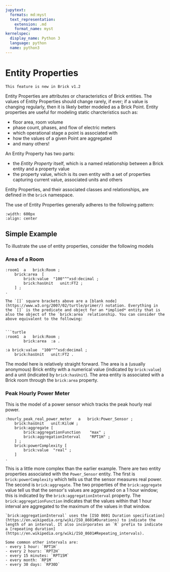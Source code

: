 ```yaml
---
jupytext:
  formats: md:myst
  text_representation:
    extension: .md
    format_name: myst
kernelspec:
  display_name: Python 3
  language: python
  name: python3
---
```


Entity Properties
=================

```{note}
This feature is new in Brick v1.2
```

Entity Properties are attributes or characteristics of Brick entities. The values of Entity Properties should change rarely, if ever; if a value is changing regularly, then it is likely better modeled as a Brick Point. Entity properties are useful for modeling static charcteristics such as:
- floor area, room volume
- phase count, phases, and flow of electric meters
- which operational stage a point is associated with
- how the values of a given Point are aggregated
- and many others!


An Entity Property has two parts:
- the *Entity Property* itself, which is a named relationship between a Brick entity and a property value
- the property value, which is its own entity with a set of properties capturing current value, associated units and others

Entity Properties, and their associated classes and relationships, are defined in the `brick` namespace.

The use of Entity Properties generally adheres to the following pattern:

```{image} ../img/entity-property.png
:width: 600px
:align: center
```

## Simple Example

To illustrate the use of entity properties, consider the following models

### Area of a Room

```turtle
:room1  a   brick:Room ;
    brick:area  [
        brick:value  "100"^^xsd:decimal ;
        brick:hasUnit   unit:FT2 ;
    ] ;
.
```

```{note}
The `[]` square brackets above are a [blank node](https://www.w3.org/2007/02/turtle/primer/) notation. Everything in the `[]` is the predicate and object for an *implied* entity that is also the object of the `brick:area` relationship. You can consider the above equivalent to the following:


```turtle
:room1  a   brick:Room ;
        brick:area  :a .
        
:a brick:value  "100"^^xsd:decimal ;
    brick:hasUnit   unit:FT2 .
```

The model here is relatively straight forward. The area is a (usually anonymous) Brick entity with a numerical value (indicated by `brick:value`) and a unit (indicated by `brick:hasUnit`). The area entity is associated with a Brick room through the `brick:area` property.

### Peak Hourly Power Meter

This is the model of a power sensor which tracks the peak hourly real power.

```turtle
:hourly_peak_real_power_meter   a   brick:Power_Sensor ;
    brick:hasUnit   unit:KiloW ;
    brick:aggregate [
        brick:aggregationFunction    "max" ;
        brick:aggregationInterval    "RPT1H" ;
    ] ;
    brick:powerComplexity [
        brick:value  "real" ;
    ]
.
```

This is a little more complex than the earlier example. There are two entity properties associated with the `Power_Sensor` entity. The first is `brick:powerComplexity` which tells us that the sensor measures real power. The second is `brick:aggregate`. The two properties of the `brick:aggregate` value tell us that the sensor's values are aggregated on a 1 hour window; this is indicated by the `brick:aggregationInterval` property. The `brick:aggregationFunction` indicates that the values within that 1 hour interval are aggregated to the maximum of the values in that window.

```{note}
`brick:aggregationInterval` uses the [ISO 8601 Duration specification](https://en.wikipedia.org/wiki/ISO_8601#Durations) to indicate the length of an interval. It also incorporates an `R` prefix to indicate a [repeating duration](https://en.wikipedia.org/wiki/ISO_8601#Repeating_intervals).

Some common other intervals are:
- every 1 hour: `RPT1H`
- every 2 hours: `RPT2H`
- every 15 minutes: `RPT15M`
- every month: `RP1M`
- every 30 days: `RP30D`
```
